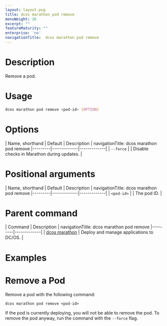 ```yaml
---
layout: layout.pug
title: dcos marathon pod remove
menuWeight: 26
excerpt: ""
featureMaturity: ""
enterprise: 'no'
navigationTitle:  dcos marathon pod remove
---
```


<!-- This source repo for this topic is https://github.com/dcos/dcos-docs -->


# Description
Remove a pod.

# Usage

```bash
dcos marathon pod remove <pod-id> [OPTION]
```

# Options

| Name, shorthand | Default | Description |
navigationTitle:  dcos marathon pod remove
|---------|-------------|-------------|
| `--force`   |             | Disable checks in Marathon during updates. |

# Positional arguments

| Name, shorthand | Default | Description |
navigationTitle:  dcos marathon pod remove
|---------|-------------|-------------|
| `<pod-id>`   |             | The pod ID. |

# Parent command

| Command | Description |
navigationTitle:  dcos marathon pod remove
|---------|-------------|
| [dcos marathon](/1.10/cli/command-reference/dcos-marathon/) | Deploy and manage applications to DC/OS. |

# Examples

# Remove a Pod
Remove a pod with the following command:
```
dcos marathon pod remove <pod-id>
```

If the pod is currently deploying, you will not be able to remove the pod. To remove the pod anyway, run the command with the `--force` flag.
